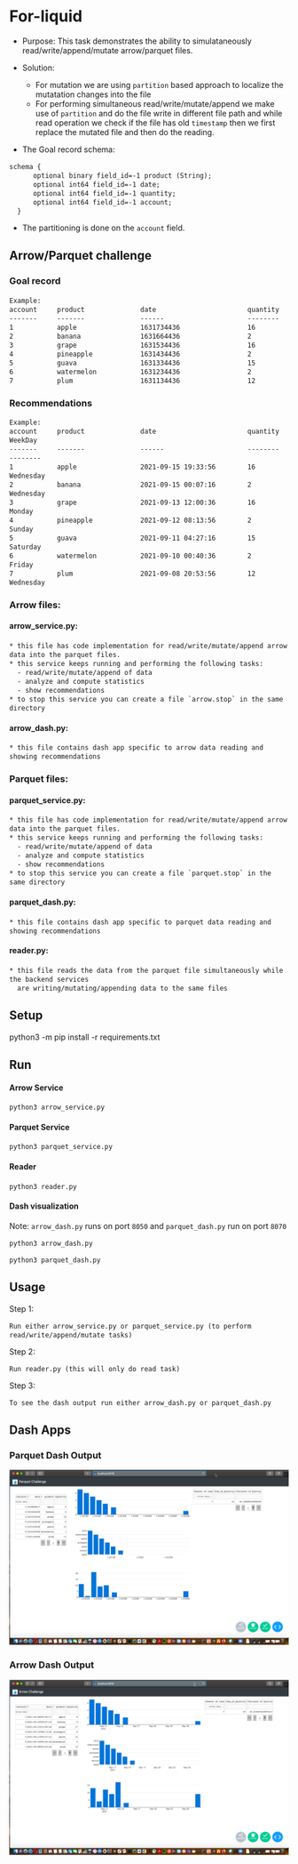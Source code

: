 # For-liquid

* Purpose: This task demonstrates the ability to simulataneously read/write/append/mutate arrow/parquet files.

* Solution:
  * For mutation we are using `partition` based approach to localize the mutatation changes into the file
  * For performing simultaneous read/write/mutate/append we make use of `partition` and do the file 
    write in different file path and while read operation we check if the file has old `timestamp` then 
    we first replace the mutated file and then do the reading.

* The Goal record schema:
```
schema {
      optional binary field_id=-1 product (String);
      optional int64 field_id=-1 date;
      optional int64 field_id=-1 quantity;
      optional int64 field_id=-1 account;
  }
```
* The partitioning is done on the `account` field.


## Arrow/Parquet challenge

### Goal record
```
Example:
account     product              date                       quantity
-------     -------              ------                     --------
1           apple                1631734436                 16
2           banana               1631664436                 2
3           grape                1631534436                 16
4           pineapple            1631434436                 2
5           guava                1631334436                 15
6           watermelon           1631234436                 2
7           plum                 1631134436                 12
```

### Recommendations
```
Example:
account     product              date                       quantity             WeekDay
-------     -------              ------                     --------             --------
1           apple                2021-09-15 19:33:56        16                   Wednesday
2           banana               2021-09-15 00:07:16        2                    Wednesday
3           grape                2021-09-13 12:00:36        16                   Monday
4           pineapple            2021-09-12 08:13:56        2                    Sunday
5           guava                2021-09-11 04:27:16        15                   Saturday
6           watermelon           2021-09-10 00:40:36        2                    Friday
7           plum                 2021-09-08 20:53:56        12                   Wednesday
```

### Arrow files:
#### arrow_service.py: 
```
* this file has code implementation for read/write/mutate/append arrow data into the parquet files.
* this service keeps running and performing the following tasks:
  - read/write/mutate/append of data
  - analyze and compute statistics
  - show recommendations
* to stop this service you can create a file `arrow.stop` in the same directory
```

#### arrow_dash.py:
```
* this file contains dash app specific to arrow data reading and showing recommendations
```

### Parquet files:
#### parquet_service.py: 
```
* this file has code implementation for read/write/mutate/append arrow data into the parquet files.
* this service keeps running and performing the following tasks:
  - read/write/mutate/append of data
  - analyze and compute statistics
  - show recommendations
* to stop this service you can create a file `parquet.stop` in the same directory
```

#### parquet_dash.py:
```
* this file contains dash app specific to parquet data reading and showing recommendations
```

####  reader.py:
```
* this file reads the data from the parquet file simultaneously while the backend services 
  are writing/mutating/appending data to the same files
```


## Setup
python3 -m pip install -r requirements.txt


## Run

#### Arrow Service
```
python3 arrow_service.py
```

#### Parquet Service
```
python3 parquet_service.py
```

#### Reader
```
python3 reader.py
```

#### Dash visualization
Note: `arrow_dash.py` runs on port `8050` and `parquet_dash.py` run on port `8070`

```
python3 arrow_dash.py
```

```
python3 parquet_dash.py
```


## Usage
Step 1: 
```
Run either arrow_service.py or parquet_service.py (to perform read/write/append/mutate tasks)
```
Step 2: 
```
Run reader.py (this will only do read task)
```
Step 3: 
```
To see the dash output run either arrow_dash.py or parquet_dash.py
```

## Dash Apps

### Parquet Dash Output
![Parquet](/images/parquet.png)

### Arrow Dash Output
![Arrow](/images/arrow.png)
